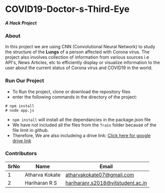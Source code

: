 # COVID19-Doctor-s-Third-Eye
___A Hack Project___

### About 

In this project we are using CNN (Convolutional Neural Network) to study the structure of the __Lungs__ of a person affected with Corona virus. The project also involves collection of information from various sources i.e API's, News Articles, etc to efficiently display or visualize information to the user about the current status of Corona virus and COVID19 in the world.

### Run Our Project

* To Run the project, clone or download the repository files  
* enter the following commands in the directory of the project:
```nodejs
# npm install
# node app.js
```
* `npm install` will install all the dependancies in the package.json file
* We have not included all the files from the `Train` folder because of the file limit in github.
* Therefore, We are also includeing a drive link:
[Click here for google drive link](https://drive.google.com/open?id=1GR0UcqLpIOKNJeYO77vyDep70XuTaKy8)

### Contributors

|SrNo | Name         | Email                           |
|-----|--------------|---------------------------------|
|1    |Atharva Kokate|atharvakokate07@gmail.com        |
|2    |Hariharan R S |hariharanr.s2018@vitstudent.ac.in| 
